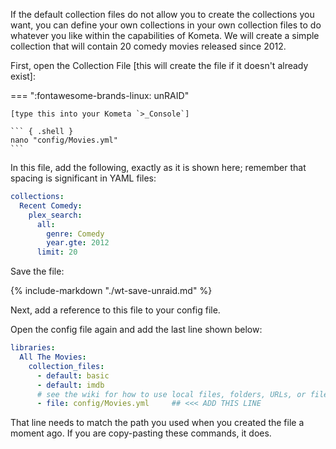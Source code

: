 If the default collection files do not allow you to create the collections you want, you can define your own collections in your own collection files to do whatever you like within the capabilities of Kometa.  We will create a simple collection that will contain 20 comedy movies released since 2012.

First, open the Collection File [this will create the file if it doesn't already exist]:

=== ":fontawesome-brands-linux: unRAID"

    [type this into your Kometa `>_Console`]
    
    ``` { .shell }
    nano "config/Movies.yml"
    ```


In this file, add the following, exactly as it is shown here; remember that spacing is significant in YAML files:

```yaml
collections:
  Recent Comedy:
    plex_search:
      all:
        genre: Comedy
        year.gte: 2012
      limit: 20
```

Save the file:

{%
   include-markdown "./wt-save-unraid.md"
%}

Next, add a reference to this file to your config file.

Open the config file again and add the last line shown below:

```yaml
libraries:
  All The Movies:
    collection_files:
      - default: basic
      - default: imdb
      # see the wiki for how to use local files, folders, URLs, or files from git
      - file: config/Movies.yml     ## <<< ADD THIS LINE
```

That line needs to match the path you used when you created the file a moment ago.  If you are copy-pasting these commands, it does.
